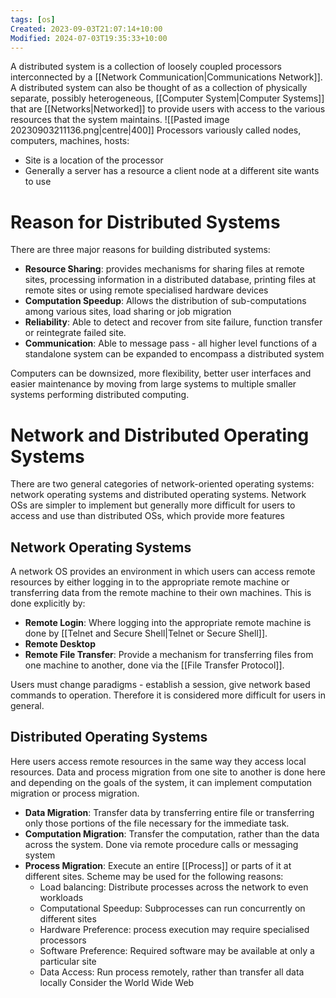 ```yaml
---
tags: [os]
Created: 2023-09-03T21:07:14+10:00
Modified: 2024-07-03T19:35:33+10:00
---
```

A distributed system is a collection of loosely coupled processors interconnected by a [[Network Communication|Communications Network]]. A distributed system can also be thought of as a collection of physically separate, possibly heterogeneous, [[Computer System|Computer Systems]] that are [[Networks|Networked]] to provide users with access to the various resources that the system maintains.
![[Pasted image 20230903211136.png|centre|400]]
Processors variously called nodes, computers, machines, hosts:
- Site is a location of the processor
- Generally a server has a resource a client node at a different site wants to use
# Reason for Distributed Systems
There are three major reasons for building distributed systems: 
- **Resource Sharing**: provides mechanisms for sharing files at remote sites, processing information in a distributed database, printing files at remote sites or using remote specialised hardware devices
- **Computation Speedup**: Allows the distribution of sub-computations among various sites, load sharing or job migration
- **Reliability**: Able to detect and recover from site failure, function transfer or reintegrate failed site.
- **Communication**: Able to message pass - all higher level functions of a standalone system can be expanded to encompass a distributed system

Computers can be downsized, more flexibility, better user interfaces and easier maintenance by moving from large systems to multiple smaller systems performing distributed computing.
# Network and Distributed Operating Systems
There are two general categories of network-oriented operating systems: network operating systems and distributed operating systems. Network OSs are simpler to implement but generally more difficult for users to access and use than distributed OSs, which provide more features
## Network Operating Systems
A network OS provides an environment in which users can access remote resources by either logging in to the appropriate remote machine or transferring data from the remote machine to their own machines. This is done explicitly by:
- **Remote Login**: Where logging into the appropriate remote machine is done by [[Telnet and Secure Shell|Telnet or Secure Shell]].
- **Remote Desktop**
- **Remote File Transfer**: Provide a mechanism for transferring files from one machine to another, done via the [[File Transfer Protocol]]. 

Users must change paradigms - establish a session, give network based commands to operation. Therefore it is considered more difficult for users in general.
## Distributed Operating Systems
Here users access remote resources in the same way they access local resources. Data and process migration from one site to another is done here and depending on the goals of the system, it can implement computation migration or process migration.
- **Data Migration**: Transfer data by transferring entire file or transferring only those portions of the file necessary for the immediate task.
- **Computation Migration**: Transfer the computation, rather than the data across the system. Done via remote procedure calls or messaging system
- **Process Migration**: Execute an entire [[Process]] or parts of it at different sites. Scheme may be used for the following reasons:
	- Load balancing: Distribute processes across the network to even workloads
	- Computational Speedup: Subprocesses can run concurrently on different sites
	- Hardware Preference: process execution may require specialised processors
	- Software Preference: Required software may be available at only a particular site
	- Data Access: Run process remotely, rather than transfer all data locally
Consider the World Wide Web